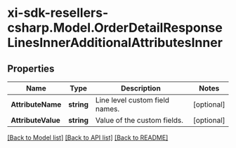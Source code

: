 # xi-sdk-resellers-csharp.Model.OrderDetailResponseLinesInnerAdditionalAttributesInner

## Properties

Name | Type | Description | Notes
------------ | ------------- | ------------- | -------------
**AttributeName** | **string** | Line level custom field names. | [optional] 
**AttributeValue** | **string** | Value of the custom fields. | [optional] 

[[Back to Model list]](../README.md#documentation-for-models) [[Back to API list]](../README.md#documentation-for-api-endpoints) [[Back to README]](../README.md)

